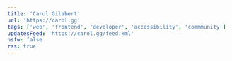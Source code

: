 ```yaml
---
title: 'Carol Gilabert'
url: 'https://carol.gg'
tags: ['web', 'frontend', 'developer', 'accessibility', 'commmunity']
updatesFeed: 'https://carol.gg/feed.xml'
nsfw: false
rss: true
---
```

